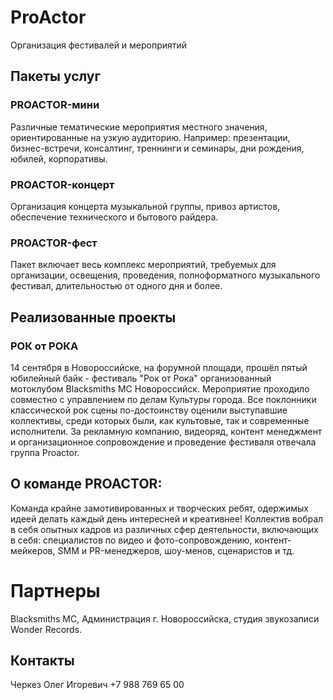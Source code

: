 # ProActor

Организация фестивалей и мероприятий

## Пакеты услуг

### PROACTOR-мини

Различные тематические мероприятия местного значения, ориентированные на узкую аудиторию. Например: презентации, бизнес-встречи, консалтинг, треннинги и семинары, дни рождения, юбилей, корпоративы.

### PROACTOR-концерт

Организация концерта музыкальной группы, привоз артистов, обеспечение технического и бытового райдера.

### PROACTOR-фест

Пакет включает весь комплекс мероприятий, требуемых для организации, освещения, проведения, полноформатного музыкального  фестивал, длительностью от одного дня и более.

## Реализованные проекты

### РОК от РОКА

14 сентября в Новороссийске, на форумной площади, прошёл пятый юбилейный байк - фестиваль "Рок от Рока" организованный мотоклубом Blacksmiths MC Новороссийск. Мероприятие проходило совместно с управлением по делам Культуры города. Все поклонники классической рок сцены по-достоинству оценили выступавшие коллективы, среди которых были, как культовые, так и современные исполнители.
За рекламную компанию, видеоряд, контент менеджмент и организационное сопровождение и проведение фестиваля отвечала группа Proactor.

## О команде PROACTOR:

Команда крайне замотивированных и творческих ребят, одержимых идеей делать каждый день интересней и креативнее! Коллектив вобрал в себя опытных кадров из различных сфер деятельности, включающих в себя: специалистов по видео и фото-сопровождению, контент-мейкеров, SMM и PR-менеджеров, шоу-менов,  сценаристов и тд.

# Партнеры

Blacksmiths MC, Администрация г. Новороссийска, студия звукозаписи Wonder Records.

## Контакты

Черкез Олег Игоревич
+7 988 769 65 00

